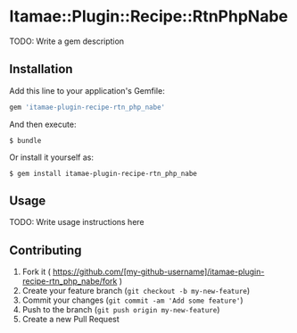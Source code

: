 # Itamae::Plugin::Recipe::RtnPhpNabe

TODO: Write a gem description

## Installation

Add this line to your application's Gemfile:

```ruby
gem 'itamae-plugin-recipe-rtn_php_nabe'
```

And then execute:

    $ bundle

Or install it yourself as:

    $ gem install itamae-plugin-recipe-rtn_php_nabe

## Usage

TODO: Write usage instructions here

## Contributing

1. Fork it ( https://github.com/[my-github-username]/itamae-plugin-recipe-rtn_php_nabe/fork )
2. Create your feature branch (`git checkout -b my-new-feature`)
3. Commit your changes (`git commit -am 'Add some feature'`)
4. Push to the branch (`git push origin my-new-feature`)
5. Create a new Pull Request
